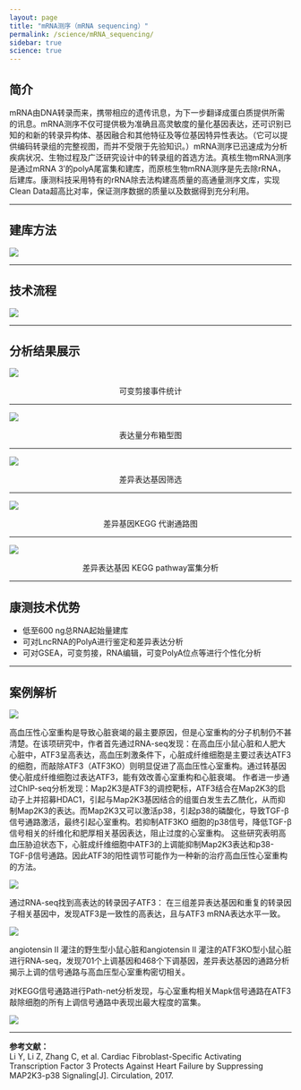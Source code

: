 ```yaml
---
layout: page
title: "mRNA测序（mRNA sequencing）"
permalink: /science/mRNA_sequencing/
sidebar: true
science: true
---
```



## 简介

mRNA由DNA转录而来，携带相应的遗传讯息，为下一步翻译成蛋白质提供所需的讯息。mRNA测序不仅可提供极为准确且高灵敏度的量化基因表达，还可识别已知的和新的转录异构体、基因融合和其他特征及等位基因特异性表达。（它可以提供编码转录组的完整视图，而并不受限于先验知识。）mRNA测序已迅速成为分析疾病状况、生物过程及广泛研究设计中的转录组的首选方法。真核生物mRNA测序是通过mRNA 3’的polyA尾富集和建库，而原核生物mRNA测序是先去除rRNA，后建库。康测科技采用特有的rRNA除去法构建高质量的高通量测序文库，实现Clean Data超高比对率，保证测序数据的质量以及数据得到充分利用。

---

## 建库方法

<img src="/image/mRNA_sequencing/new建库原理图-rna测序.jpg">

---

## 技术流程

<img class="fig70" src="/image/mRNA_sequencing/workflow.png">

---

## 分析结果展示

<img src="/image/mRNA_sequencing/alt_splicing_stat.png">
<p style="text-align: center; ">可变剪接事件统计</p>

---

<img class="fig50" src="/image/mRNA_sequencing/表达量分布箱型图.png">
<p style="text-align: center; ">表达量分布箱型图</p>

---

<img src="/image/mRNA_sequencing/diff_expression_gene.png">
<p style="text-align: center; ">差异表达基因筛选</p>

---

<img src="/image/mRNA_sequencing/diff_gene_kegg.png">
<p style="text-align: center; ">差异基因KEGG 代谢通路图</p>

---

<img src="/image/mRNA_sequencing/diff_exp_gene_kegg_patyway.png">
<p style="text-align: center; ">差异表达基因 KEGG pathway富集分析</p>

---

## 康测技术优势

* 低至600 ng总RNA起始量建库
* 可对LncRNA的PolyA进行鉴定和差异表达分析
* 可对GSEA，可变剪接，RNA编辑，可变PolyA位点等进行个性化分析

---

## 案例解析

<img src="/image/mRNA_sequencing/mran文献.png">

高血压性心室重构是导致心脏衰竭的最主要原因，但是心室重构的分子机制仍不甚清楚。在该项研究中，作者首先通过RNA-seq发现：在高血压小鼠心脏和人肥大心脏中，ATF3呈高表达，高血压刺激条件下，心脏成纤维细胞是主要过表达ATF3的细胞，而敲除ATF3（ATF3KO）则明显促进了高血压性心室重构。通过转基因使心脏成纤维细胞过表达ATF3，能有效改善心室重构和心脏衰竭。
作者进一步通过ChIP-seq分析发现：Map2K3是ATF3的调控靶标，ATF3结合在Map2K3的启动子上并招募HDAC1，引起与Map2K3基因结合的组蛋白发生去乙酰化，从而抑制Map2K3的表达。而Map2K3又可以激活p38，引起p38的磷酸化，导致TGF-β信号通路激活，最终引起心室重构。若抑制ATF3KO 细胞的p38信号，降低TGF-β信号相关的纤维化和肥厚相关基因表达，阻止过度的心室重构。
这些研究表明高血压胁迫状态下，心脏成纤维细胞中ATF3的上调能抑制Map2K3表达和p38-TGF-β信号通路。因此ATF3的阳性调节可能作为一种新的治疗高血压性心室重构的方法。

<img src="/image/mRNA_sequencing/mRNA-seq-2.png">

通过RNA-seq找到高表达的转录因子ATF3： 在三组差异表达基因和重复的转录因子相关基因中，发现ATF3是一致性的高表达，且与ATF3 mRNA表达水平一致。

<img src="/image/mRNA_sequencing/mRNA-seq-3.png">

angiotensin II 灌注的野生型小鼠心脏和angiotensin II 灌注的ATF3KO型小鼠心脏进行RNA-seq，发现701个上调基因和468个下调基因，差异表达基因的通路分析揭示上调的信号通路与高血压型心室重构密切相关。

对KEGG信号通路进行Path-net分析发现，与心室重构相关Mapk信号通路在ATF3敲除细胞的所有上调信号通路中表现出最大程度的富集。

<img src="/image/mRNA_sequencing/mRNA-seq-4.png">

---

<div><strong>参考文献：</strong></div>
<div>Li Y, Li Z, Zhang C, et al. Cardiac Fibroblast-Specific Activating Transcription Factor 3 Protects Against Heart Failure by Suppressing MAP2K3-p38 Signaling[J]. Circulation, 2017.</div>

